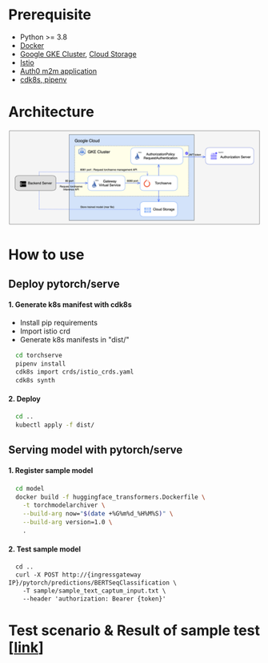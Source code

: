 # Prerequisite
- Python >= 3.8
- [Docker](https://docs.docker.com/get-docker/)
- [Google GKE Cluster](https://github.com/pytorch/serve/blob/master/kubernetes/README.md#-Torchserve-on-Kubernetes), [Cloud Storage](https://cloud.google.com/storage)
- [Istio](https://istio.io/latest/docs/setup/getting-started/)
- [Auth0 m2m application](https://auth0.com/)
- [cdk8s, pipenv](https://cdk8s.io/docs/latest/getting-started/)

# Architecture
![here](./image/architecture.png)

# How to use
## Deploy pytorch/serve 
#### 1. Generate k8s manifest with cdk8s
  - Install pip requirements
  - Import istio crd
  - Generate k8s manifests in "dist/"
  ```bash
    cd torchserve
    pipenv install 
    cdk8s import crds/istio_crds.yaml
    cdk8s synth
  ```

#### 2. Deploy
  ```bash
    cd ..
    kubectl apply -f dist/
  ```

## Serving model with pytorch/serve 
#### 1. Register sample model
  ```bash
    cd model
    docker build -f huggingface_transformers.Dockerfile \
      -t torchmodelarchiver \
      --build-arg now="$(date +%G%m%d_%H%M%S)" \
      --build-arg version=1.0 \
      .
  ```

#### 2. Test sample model
  ```
    cd ..
    curl -X POST http://{ingressgateway IP}/pytorch/predictions/BERTSeqClassification \
      -T sample/sample_text_captum_input.txt \
      --header 'authorization: Bearer {token}'
  ``` 

# Test scenario & Result of sample test [[link](https://www.notion.so/chloenoh/torchserve-app-cee738e75961435088fb0947d91aec80)]

